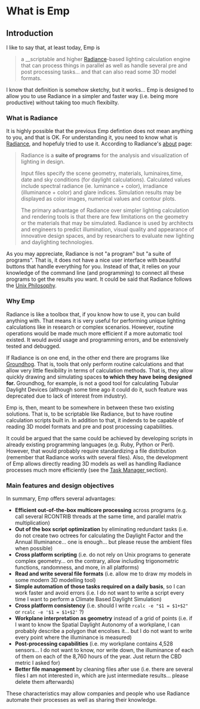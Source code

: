 # What is Emp

## Introduction

I like to say that, at least today, Emp is

> a __scriptable and higher [Radiance](https://www.radiance-online.org/)-based lighting calculation engine that can process things in parallel as well as handle several pre and post processing tasks... and that can also read some 3D model formats.

I know that definition is somehow sketchy, but it works... Emp is designed to allow you to use Radiance in a simpler and faster way \(i.e. being more productive\) without taking too much flexibilty.

### What is Radiance

It is highly possible that the previous Emp defintion does not mean anything to you, and that is OK. For understanding it, you need to know what is [Radiance](https://www.radiance-online.org/), and hopefuly tried to use it. According to Radiance's [about](https://www.radiance-online.org/about) page:

> Radiance is a **suite of programs** for the analysis and visualization of lighting in design.
>
> Input files specify the scene geometry, materials, luminaires,time, date and sky conditions \(for daylight calculations\). Calculated values include spectral radiance \(ie. luminance + color\), irradiance \(illuminance + color\) and glare indices. Simulation results may be displayed as color images, numerical values and contour plots.
>
> The primary advantage of Radiance over simpler lighting calculation and rendering tools is that there are few limitations on the geometry or the materials that may be simulated. Radiance is used by architects and engineers to predict illumination, visual quality and appearance of innovative design spaces, and by researchers to evaluate new lighting and daylighting technologies.

As you may appreciate, Radiance is not "a program" but "a suite of programs". That is, it does not have a nice user interface with beautiful buttons that handle everything for you. Instead of that, it relies on your knowledge of the command line \(and programming\) to connect all these programs to get the results you want. It could be said that Radiance follows the [Unix Philosophy](https://en.wikipedia.org/wiki/Unix_philosophy).

### Why Emp

Radiance is like a toolbox that, if you know how to use it, you can build anything with. That means it is very useful for performing unique lighting calculations like in research or complex scenarios. However, routine operations would be made much more efficient if a more automatic tool existed. It would avoid usage and programming errors, and be extensively tested and debugged.

If Radiance is on one end, in the other end there are programs like [Groundhog](http://www.groundhoglighting.com). That is, tools that only perform routine calculations and that allow very little flexibility in terms of calculation methods. That is, they allow quickly drawing and simulating spaces **to which they have being designed for.** Groundhog, for example, is not a good tool for calculating Tubular Daylight Devices \(although some time ago it could do it, such feature was deprecated due to lack of interest from industry\).

Emp is, then, meant to be somewhere in between these two existing solutions. That is, to be scriptable like Radiance, but to have routine calculation scripts built in. In addition to that, it indends to be capable of reading 3D model formats and pre and post processing capabilities.

It could be argued that the same could be achieved by developing scripts in already existing programming languages \(e.g. Ruby, Python or Perl\). However, that would probably require standardizing a file distribution \(remember that Radiance works with several files\). Also, the development of Emp allows directly reading 3D models as well as handling Radiance processes much more efficiently \(see the [Task Manager ](https://groundhoglighting.gitbook.io/emp-doc/~/edit/drafts/-LIikH1DpvrnMg8WlJu8/quick-start-understanding-emp)section\).

### Main features and design objectives

In summary, Emp offers several advantages:

* **Efficient out-of-the-box multicore processing** across programs \(e.g. call several RCONTRIB threads at the same time, and parallel matrix multiplication\)
* **Out of the box script optimization** by eliminating redundant tasks \(i.e. do not create two octrees for calculating the Daylight Factor and the Annual Illuminance... one is enough... but please reuse the ambient files when possible\)
* **Cross platform scripting** \(i.e. do not rely on Unix programs to generate complex geometry... on the contrary, allow including trigonometric functions, randomness, and more, in all platforms\)
* **Read and write several file formats** \(i.e. allow me to draw my models in some modern 3D modelling tool\)
* **Simple automation of those tasks required on a daily basis**, so I can work faster and avoid errors \(i.e. I do not want to write a script every time I want to perform a Climate Based Daylight Simulation\)
* **Cross platform consistency** \(i.e. should I write `rcalc -e "$1 = $1+$2"` or `rcalc -e '$1 = $1+$2'` ?\)
* **Workplane interpretation as geometry** instead of a grid of points \(i.e. if I want to know the Spatial Daylight Autonomy of a workplane, I can probably describe a polygon that encolses it... but I do not want to write every point where the illuminance is measured\)
* **Post-processing capabilities** \(i.e. my workplane contains 4,528 sensors... I do not want to know, nor write down, the illuminance of each of them on each of the 8,760 hours of the year. Just return the CBD metric I asked for\)
* **Better file management** by cleaning files after use \(i.e. there are several files I am not interested in, which are just intermediate results... please delete them afterwards\)

These characteristics may allow companies and people who use Radiance automate their processes as well as sharing their knowledge.



